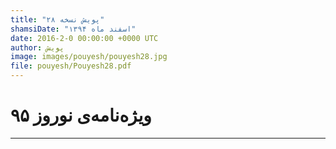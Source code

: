 ```yaml
---
title: "پویش نسخه ۲۸"
shamsiDate: "اسفند ماه ۱۳۹۴"
date: 2016-2-0 00:00:00 +0000 UTC
author: پویش
image: images/pouyesh/pouyesh28.jpg
file: pouyesh/Pouyesh28.pdf
---
```


ویژه‌نامه‌ی نوروز ۹۵
===============

----

